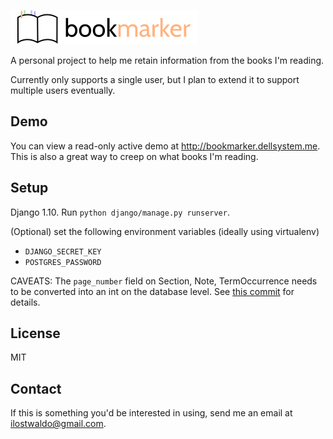 ![Bookmarker](https://github.com/dellsystem/bookmarker/raw/master/static/bookmarker.png)

A personal project to help me retain information from the books I'm reading. 

Currently only supports a single user, but I plan to extend it to support
multiple users eventually.

Demo
----

You can view a read-only active demo at <http://bookmarker.dellsystem.me>. This
is also a great way to creep on what books I'm reading.

Setup
-----

Django 1.10. Run `python django/manage.py runserver`.

(Optional) set the following environment variables (ideally using virtualenv)

* `DJANGO_SECRET_KEY`
* `POSTGRES_PASSWORD`

CAVEATS: The `page_number` field on Section, Note, TermOccurrence needs to be
converted into an int on the database level.  See [this commit](/dellsystem/bookmarker/commit/9838ef6a391b50f8e4fd7cdfd8914437d25bc652)
for details.

License
-------

MIT

Contact
-------

If this is something you'd be interested in using, send me an email at
ilostwaldo@gmail.com.
